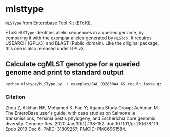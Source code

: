 # mlsttype

`MLSType` from [Enterobase Tool Kit (EToKi)](https://github.com/zheminzhou/EToKi). 

EToKi `MLSType` identities allelic sequences in a queried genome, by comparing it with the exemplar alleles generated by `MLSTdb`. It requires USEARCH (GPLv3) and BLAST (Public domain). Like the original package, this one is also released under GPLv3.


## Calculate cgMLST genotype for a queried genome and print to standard output

```bash
python mlstype/MLSType.py -i examples/SAL_QD2830AA_AS.result.fasta.gz -r examples/cgMLST_v2_ref.fasta.gz -k cgmlst_SAL -o STDOUT
```

### Citation

Zhou Z, Alikhan NF, Mohamed K, Fan Y; Agama Study Group; Achtman M. The EnteroBase user's guide, with case studies on Salmonella transmissions, Yersinia pestis phylogeny, and Escherichia core genomic diversity. Genome Res. 2020 Jan;30(1):138-152. doi: 10.1101/gr.251678.119. Epub 2019 Dec 6. PMID: 31809257; PMCID: PMC6961584.
